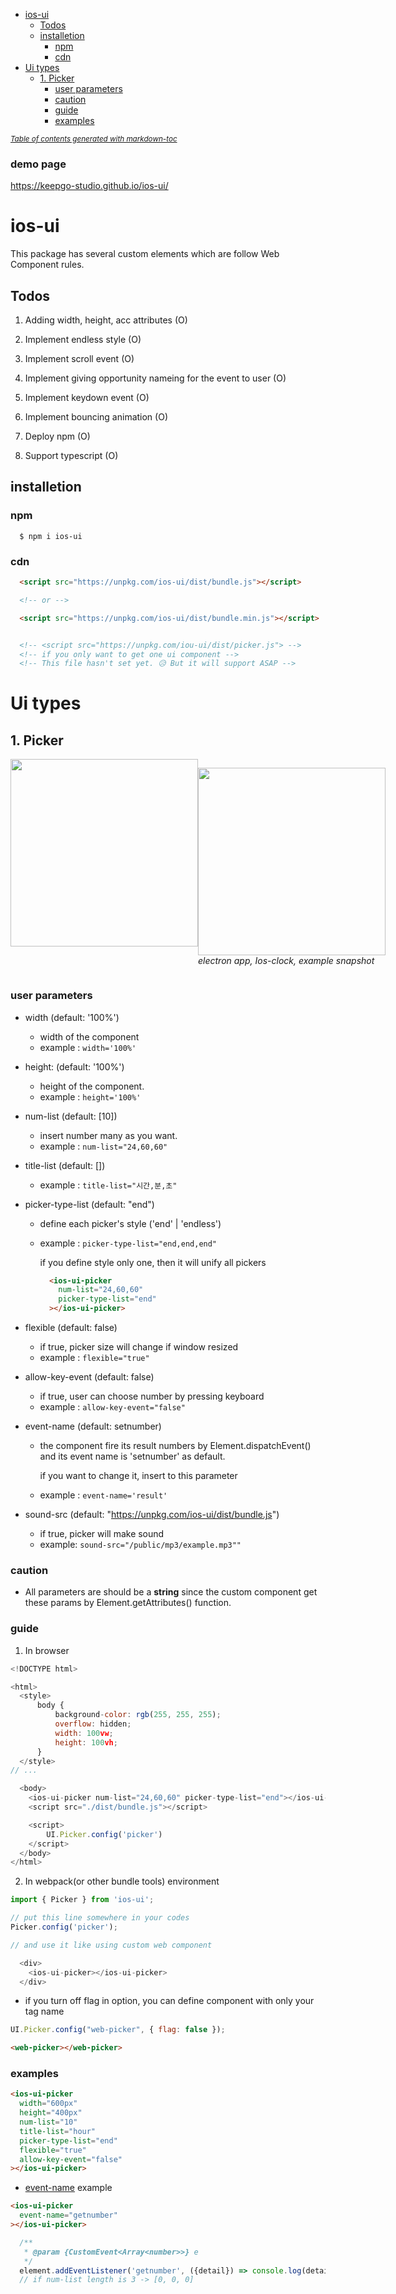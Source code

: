- [ios-ui](#ios-ui)
  * [Todos](#todos)
  * [installetion](#installetion)
    + [npm](#npm)
    + [cdn](#cdn)
- [Ui types](#ui-types)
  * [1. Picker](#1-picker)
    + [user parameters](#user-parameters)
    + [caution](#caution)
    + [guide](#guide)
    + [examples](#examples)

<small><i><a href='http://ecotrust-canada.github.io/markdown-toc/'>Table of contents generated with markdown-toc</a></i></small>


### demo page

https://keepgo-studio.github.io/ios-ui/


# ios-ui

This package has several custom elements which are follow Web Component rules.

## Todos

1. Adding width, height, acc attributes (O)

2. Implement endless style (O)

3. Implement scroll event (O)

4. Implement giving opportunity nameing for the event to user (O)

5. Implement keydown event (O)

6. Implement bouncing animation (O)

7. Deploy npm (O)

8. Support typescript (O)


## installetion

### npm

```shell
  $ npm i ios-ui
```

### cdn

```html
  <script src="https://unpkg.com/ios-ui/dist/bundle.js"></script>

  <!-- or -->

  <script src="https://unpkg.com/ios-ui/dist/bundle.min.js"></script>


  <!-- <script src="https://unpkg.com/iou-ui/dist/picker.js"> -->
  <!-- if you only want to get one ui component -->
  <!-- This file hasn't set yet. 😥 But it will support ASAP -->
```

# Ui types

## 1. Picker

<div style="display:flex">
 <img src="https://user-images.githubusercontent.com/101318878/207603762-5624e942-f2cc-4e82-bf90-e7dec4cd8d80.png" style="width:300px; display: inline-block">

 <p>
  <img style="width: 300px" src="https://user-images.githubusercontent.com/101318878/207604508-8caed4ec-ac52-4526-9ee6-25015ad527d5.png"><em>electron app, Ios-clock, example snapshot</em>
 </p>
</div>


### user parameters

- width (default: '100%')
  
  * width of the component
  * example : ```width='100%'```

- height: (default: '100%')

  * height of the component. 
  * example : ```height='100%'```

- num-list (default: [10])

  * insert number many as you want.
  * example : ```num-list="24,60,60"```

- title-list (default: [])

  * example : ```title-list="시간,분,초"```

- picker-type-list (default: "end")

  * define each picker's style ('end' | 'endless')
  * example : ```picker-type-list="end,end,end"```

    if you define style only one, then it will unify all pickers
    ```html
      <ios-ui-picker
        num-list="24,60,60"  
        picker-type-list="end"
      ></ios-ui-picker>
    ```

- flexible (default: false)

  * if true, picker size will change if window resized
  * example : ```flexible="true"```

- allow-key-event (default: false)

  * if true, user can choose number by pressing keyboard
  * example : ```allow-key-event="false"```

- event-name (default: setnumber)

  * the component fire its result numbers by Element.dispatchEvent() and its event name is 'setnumber' as default.

    if you want to change it, insert to this parameter

  * example : ```event-name='result'```

- sound-src (default: "https://unpkg.com/ios-ui/dist/bundle.js")

  * if true, picker will make sound
  * example: ```sound-src="/public/mp3/example.mp3""```

### caution

* All parameters are should be a **string** since the custom component get these params by Element.getAttributes() function.


### guide
1. In browser

```js
<!DOCTYPE html>

<html>
  <style>
      body {
          background-color: rgb(255, 255, 255);
          overflow: hidden;
          width: 100vw;
          height: 100vh;
      }
  </style>
// ...

  <body>
    <ios-ui-picker num-list="24,60,60" picker-type-list="end"></ios-ui-picker>
    <script src="./dist/bundle.js"></script>

    <script>
        UI.Picker.config('picker')
    </script>
  </body>
</html>
```

2. In webpack(or other bundle tools) environment

```js
import { Picker } from 'ios-ui';

// put this line somewhere in your codes
Picker.config('picker');

// and use it like using custom web component

  <div>
    <ios-ui-picker></ios-ui-picker>
  </div>
```

  * if you turn off flag in option, you can define component with only your tag name

  ```js
  UI.Picker.config("web-picker", { flag: false });
  ```
  
  ```html
  <web-picker></web-picker>
  ```

### examples

```html
<ios-ui-picker
  width="600px"
  height="400px"
  num-list="10"
  title-list="hour"
  picker-type-list="end"
  flexible="true"
  allow-key-event="false"
></ios-ui-picker>
```

* [event-name](#event-name) example

```html
<ios-ui-picker
  event-name="getnumber"
></ios-ui-picker>
```

```js
  /**
   * @param {CustomEvent<Array<number>>} e
   */
  element.addEventListener('getnumber', ({detail}) => console.log(detail));
  // if num-list length is 3 -> [0, 0, 0]
```
